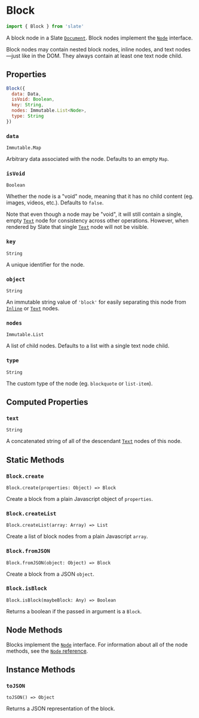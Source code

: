 # Block

```javascript
import { Block } from 'slate'
```

A block node in a Slate [`Document`](document.md). Block nodes implement the [`Node`](node.md) interface.

Block nodes may contain nested block nodes, inline nodes, and text nodes—just like in the DOM. They always contain at least one text node child.

## Properties

```javascript
Block({
  data: Data,
  isVoid: Boolean,
  key: String,
  nodes: Immutable.List<Node>,
  type: String
})
```

### `data`

`Immutable.Map`

Arbitrary data associated with the node. Defaults to an empty `Map`.

### `isVoid`

`Boolean`

Whether the node is a "void" node, meaning that it has no child content \(eg. images, videos, etc.\). Defaults to `false`.

Note that even though a node may be "void", it will still contain a single, empty [`Text`](text.md) node for consistency across other operations. However, when rendered by Slate that single [`Text`](text.md) node will not be visible.

### `key`

`String`

A unique identifier for the node.

### `object`

`String`

An immutable string value of `'block'` for easily separating this node from [`Inline`](inline.md) or [`Text`](text.md) nodes.

### `nodes`

`Immutable.List`

A list of child nodes. Defaults to a list with a single text node child.

### `type`

`String`

The custom type of the node \(eg. `blockquote` or `list-item`\).

## Computed Properties

### `text`

`String`

A concatenated string of all of the descendant [`Text`](text.md) nodes of this node.

## Static Methods

### `Block.create`

`Block.create(properties: Object) => Block`

Create a block from a plain Javascript object of `properties`.

### `Block.createList`

`Block.createList(array: Array) => List`

Create a list of block nodes from a plain Javascript `array`.

### `Block.fromJSON`

`Block.fromJSON(object: Object) => Block`

Create a block from a JSON `object`.

### `Block.isBlock`

`Block.isBlock(maybeBlock: Any) => Boolean`

Returns a boolean if the passed in argument is a `Block`.

## Node Methods

Blocks implement the [`Node`](node.md) interface. For information about all of the node methods, see the [`Node` reference](node.md).

## Instance Methods

### `toJSON`

`toJSON() => Object`

Returns a JSON representation of the block.

